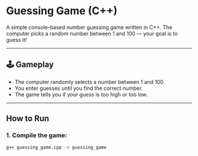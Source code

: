 #  Guessing Game (C++)

A simple console-based number guessing game written in C++. The computer picks a random number between 1 and 100 — your goal is to guess it!

---

## 🕹 Gameplay

- The computer randomly selects a number between 1 and 100.
- You enter guesses until you find the correct number.
- The game tells you if your guess is too high or too low.

---

##  How to Run

### 1. Compile the game:
```bash
g++ guessing_game.cpp -o guessing_game
